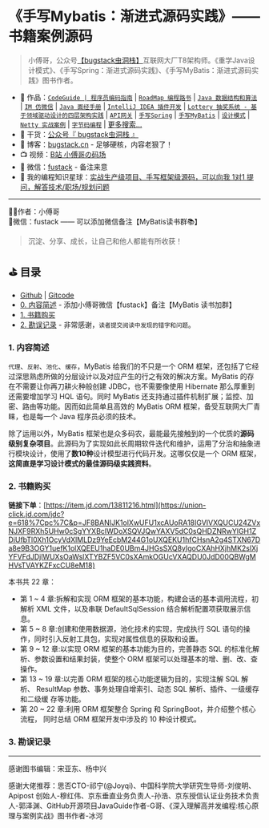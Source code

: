 # 《手写Mybatis：渐进式源码实践》—— 书籍案例源码

>小傅哥，公众号[【bugstack虫洞栈】](https://bugstack.cn/images/personal/qrcode.png)互联网大厂T8架构师。《重学Java设计模式》、《手写Spring：渐进式源码实践》、《手写MyBatis：渐进式源码实践》图书作者。

- :bus: 作品：[`CodeGuide | 程序员编码指南`](https://github.com/fuzhengwei/CodeGuide) | [`RoadMap 编程路书`](https://github.com/fuzhengwei/RoadMap) | [`Java 数据结构和算法`](https://github.com/fuzhengwei/java-algorithms) | [`IM 仿微信`](https://github.com/fuzhengwei/NaiveChat) | [`Java 面经手册`](https://github.com/fuzhengwei/interview) | [`IntelliJ IDEA 插件开发`](https://github.com/fuzhengwei/guide-idea-plugin) | [`Lottery 抽奖系统 - 基于领域驱动设计的四层架构实践`](https://github.com/fuzhengwei/Lottery) | [`API网关`](https://github.com/fuzhengwei/api-gateway) | [`手写Spring`](https://github.com/fuzhengwei/small-spring) | [`手写MyBatis`](https://github.com/fuzhengwei/book-small-mybatis) | [`设计模式`](https://github.com/fuzhengwei/itstack-demo-design) | [`Netty 实战案例`](https://github.com/fuzhengwei/itstack-demo-netty) | [`字节码编程`](https://github.com/fuzhengwei/itstack-demo-bytecode) | [更多搜索...](https://github.com/fuzhengwei?tab=repositories)
- :seedling: 干货：[公众号『 bugstack虫洞栈 』](https://bugstack.cn/images/personal/qrcode.png)
- :pencil: 博客：[bugstack.cn](https://bugstack.cn/) - 足够硬核，内容老狠了！
- :tv: 视频：[B站 小傅哥の码场](https://space.bilibili.com/15637440)
- :love_letter: 微信：[fustack](https://bugstack.cn/images/personal/fustack.png) - 备注来意
- :feet: 我的编程知识星球：[实战生产级项目、手写框架级源码，可以向我 1对1 提问，解答技术/职场/规划问题](https://bugstack.cn/md/zsxq/introduce.html)

---

👨‍💻作者：小傅哥
<br/>
🌱微信：fustack —— 可以添加微信备注【MyBatis读书群📚】

>沉淀、分享、成长，让自己和他人都能有所收获！

## ⛳ 目录

- [Github](https://github.com/fuzhengwei/book-small-mybatis) | [Gitcode](https://gitcode.net/fuzhengwei/book-small-mybatis)
- [0. 内容简述](#) - 添加小傅哥微信【fustack】备注【MyBatis 读书加群】
- [1. 书籍购买](#1-书籍购买)
- [2. 勘误记录](#2-勘误记录) - 非常感谢，`读者提交阅读中发现的错字和问题`。

### 1. 内容简述

`代理`、`反射`、`池化`、`缓存`，MyBatis 给我们的不只是一个 ORM 框架，还包括了它经过深思熟虑所做的分层设计以及对应产生的行之有效的解决方案。MyBatis 的存在不需要让你再刀耕火种般创建 JDBC，也不需要像使用 Hibernate 那么厚重到还需要增加学习 HQL 语句。同时 MyBatis 还支持通过插件机制扩展；监控、加密、路由等功能。因而如此简单且高效的 MyBatis ORM 框架，备受互联网大厂青睐，也是每一个 Java 程序员必须的技术。

除了运用以外，MyBatis 框架也是众多码农，最能最先接触到的一个优质的**源码级别复杂项目**。此源码为了实现如此长周期软件迭代和维护，运用了分治和抽象进行模块设计，使用了**数10种**设计模型进行代码开发。这哪仅仅是一个 ORM 框架，**这简直是学习设计模式的最佳源码级实践资料**。

### 2. 书籍购买

**链接下单**：[https://item.jd.com/13811216.html](https://union-click.jd.com/jdc?e=618%7Cpc%7C&p=JF8BANIJK1olXwUFU1xcAUoRA18IGVIVXQUCU24ZVxNJXF9RXh5UHw0cSgYYXBcIWDoXSQVJQwYAXV5dC0sQHDZNRwYlGH1ZDiUfbTl0Xh1OcyVdXlMLDz9YeEcbM244G1oUXQEKU1hfCHsnA2g4STXN67Da8e9B3OGY1uefK1olXQEEU1haDE0UBm4JHGsSXQ8yIgoCXAhHXjhMK2slXjYFVFdJDjlWUXsOaWslXTYBZF5VC0sXAmkOGUcVXAQDU0JdD00QBWgMHVsTVAYKZFxcCU8eM18)

本书共 22 章：

- 第 1 ~ 4 章:拆解和实现 ORM 框架的基本功能，构建会话的基本调用流程，初解析 XML 文件，以及串联 DefaultSqlSession 结合解析配置项获取展示信息。
- 第 5 ~ 8 章:创建和使用数据源，池化技术的实现，完成执行 SQL 语句的操作，同时引入反射工具包，实现对属性信息的获取和设置。
- 第 9 ~ 12 章:以实现 ORM 框架的基本功能为目的，完善静态 SQL 的标准化解析、参数设置和结果封装，使整个 ORM 框架可以处理基本的增、删、改、查操作。
- 第 13 ~ 19 章:以完善 ORM 框架的核心功能逻辑为目的，实现注解 SQL 解析、 ResultMap 参数、事务处理自增索引、动态 SQL 解析、插件、一级缓存和二级缓 存等功能。
- 第 20 ~ 22 章:利用 ORM 框架整合 Spring 和 SpringBoot，并介绍整个核心流程， 同时总结 ORM 框架开发中涉及的 10 种设计模式。

### 3. 勘误记录

---

感谢图书编辑：宋亚东、杨中兴

感谢大佬推荐：思否CTO-祁宁(@Joyqi)、中国科学院大学研究生导师-刘俊明、Apipost 创始人-穆红伟、京东垂直业务负责人-孙浩、京东授信认证业务技术负责人-郭泽渊、GitHub开源项目JavaGuide作者-G哥、《深入理解高并发编程:核心原理与案例实战》图书作者-冰河
